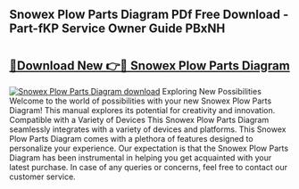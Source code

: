 ## Snowex Plow Parts Diagram PDf Free Download - Part-fKP Service Owner Guide PBxNH

# <h2><a href="http://dfsu9bz.blite.top/?on=Snowex+Plow+Parts+Diagram">🔗Download New 👉🔴 Snowex Plow Parts Diagram</a></h2>

[![Snowex Plow Parts Diagram download](https://i.imgur.com/lujVjoI.png)](http://dfsu9bz.blite.top/?on=Snowex+Plow+Parts+Diagram)
Exploring New Possibilities Welcome to the world of possibilities with your new Snowex Plow Parts Diagram! This manual explores its potential for creativity and innovation. Compatible with a Variety of Devices This Snowex Plow Parts Diagram seamlessly integrates with a variety of devices and platforms. This Snowex Plow Parts Diagram comes with a plethora of features designed to personalize your experience. Our expectation is that the Snowex Plow Parts Diagram has been instrumental in helping you get acquainted with your latest purchase. In case of any queries or concerns, feel free to contact our customer service.
